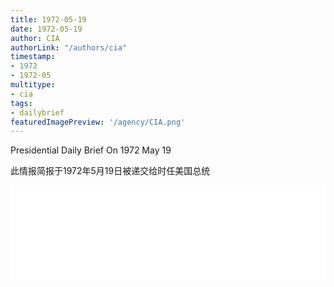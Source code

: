 ```yaml
---
title: 1972-05-19
date: 1972-05-19
author: CIA 
authorLink: "/authors/cia"
timestamp: 
- 1972
- 1972-05
multitype: 
- cia
tags: 
- dailybrief
featuredImagePreview: '/agency/CIA.png'
---
```



Presidential Daily Brief On 1972 May 19

此情报简报于1972年5月19日被递交给时任美国总统

<!--more-->





<div id="over" style="width:100%; overflow:hidden"> <iframe id="sFrame" name="sFrame" frameborder="no" border="0"  allowfullscreen marginwidth="0" scrolling="no" src = " /CIA/1972-05-19.html "  style = " position:absulute; width: 806px; top: 300;" > </iframe> </div>